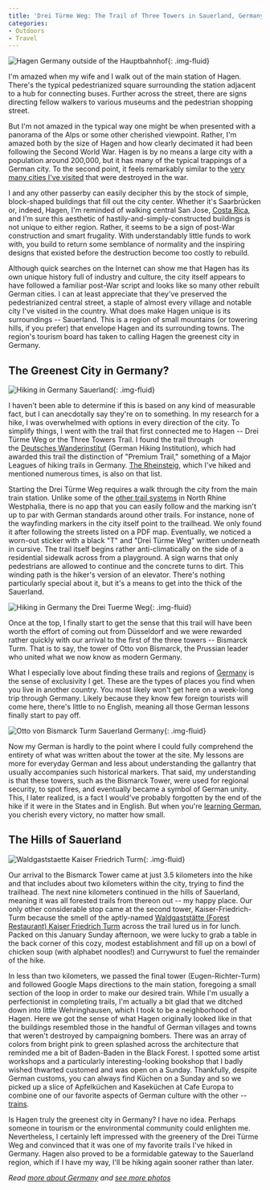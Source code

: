 ```yaml
---
title: 'Drei Türme Weg: The Trail of Three Towers in Sauerland, Germany'
categories:
- Outdoors
- Travel
---
```


![Hagen Germany outside of the Hauptbahnhof](https://withoutapath.com/wp-content/uploads/2018/01/Hagen-Germany-outside-of-the-Hauptbahnhof-1024x683.jpg){: .img-fluid}

I'm amazed when my wife and I walk out of the main station of Hagen. There's the typical pedestrianized square surrounding the station adjacent to a hub for connecting buses. Further across the street, there are signs directing fellow walkers to various museums and the pedestrian shopping street.

But I'm not amazed in the typical way one might be when presented with a panorama of the Alps or some other cherished viewpoint. Rather, I'm amazed both by the size of Hagen and how clearly decimated it had been following the Second World War. Hagen is by no means a large city with a population around 200,000, but it has many of the typical trappings of a German city. To the second point, it feels remarkably similar to the [very many cities I've visited](http://germany.travel/en/ms/the-germany-travel-show/the-germany-travel-show.html) that were destroyed in the war.

<!-- more -->

I and any other passerby can easily decipher this by the stock of simple, block-shaped buildings that fill out the city center. Whether it's Saarbrücken or, indeed, Hagen, I'm reminded of walking central San Jose, [Costa Rica](https://withoutapath.com/travel-guides/costa-rica/), and I'm sure this aesthetic of hastily-and-simply-constructed buildings is not unique to either region. Rather, it seems to be a sign of post-War construction and smart frugality. With understandably little funds to work with, you build to return some semblance of normality and the inspiring designs that existed before the destruction become too costly to rebuild.

Although quick searches on the Internet can show me that Hagen has its own unique history full of industry and culture, the city itself appears to have followed a familiar post-War script and looks like so many other rebuilt German cities. I can at least appreciate that they've preserved the pedestrianized central street, a staple of almost every village and notable city I've visited in the country. What does make Hagen unique is its surroundings -- Sauerland. This is a region of small mountains (or towering hills, if you prefer) that envelope Hagen and its surrounding towns. The region's tourism board has taken to calling Hagen the greenest city in Germany.

## The Greenest City in Germany?

![Hiking in Germany Sauerland](https://withoutapath.com/wp-content/uploads/2018/01/Hiking-in-Germany-Sauerland-1024x683.jpg){: .img-fluid}

I haven't been able to determine if this is based on any kind of measurable fact, but I can anecdotally say they're on to something. In my research for a hike, I was overwhelmed with options in every direction of the city. To simplify things, I went with the trail that first connected me to Hagen -- Drei Türme Weg or the Three Towers Trail. I found the trail through the [Deutsches Wanderinstitut](http://www.wanderinstitut.de) (German Hiking Institution), which had awarded this trail the distinction of "Premium Trail," something of a Major Leagues of hiking trails in Germany. [The Rheinsteig](https://withoutapath.com/germany-rheinsteig-trail/), which I've hiked and mentioned numerous times, is also on that list.

Starting the Drei Türme Weg requires a walk through the city from the main train station. Unlike some of the [other trail systems](https://withoutapath.com/hiking-germany-neanderlandsteig/) in North Rhine Westphalia, there is no app that you can easily follow and the marking isn't up to par with German standards around other trails. For instance, none of the wayfinding markers in the city itself point to the trailhead. We only found it after following the streets listed on a PDF map. Eventually, we noticed a worn-out sticker with a black "T" and "Drei Türme Weg" written underneath in cursive. The trail itself begins rather anti-climatically on the side of a residential sidewalk across from a playground. A sign warns that only pedestrians are allowed to continue and the concrete turns to dirt. This winding path is the hiker's version of an elevator. There's nothing particularly special about it, but it's a means to get into the thick of the Sauerland.

![Hiking in Germany the Drei Tuerme Weg](https://withoutapath.com/wp-content/uploads/2018/01/Hiking-in-Germany-the-Drei-Tuerme-Weg-1024x683.jpg){: .img-fluid}

Once at the top, I finally start to get the sense that this trail will have been worth the effort of coming out from Düsseldorf and we were rewarded rather quickly with our arrival to the first of the three towers -- Bismarck Turm. That is to say, the tower of Otto von Bismarck, the Prussian leader who united what we now know as modern Germany.

What I especially love about finding these trails and regions of [Germany](https://withoutapath.com/travel-guides/germany/) is the sense of exclusivity I get. These are the types of places you find when you live in another country. You most likely won't get here on a week-long trip through Germany. Likely because they know few foreign tourists will come here, there's little to no English, meaning all those German lessons finally start to pay off.

![Otto von Bismarck Turm Sauerland Germany](https://withoutapath.com/wp-content/uploads/2018/01/Otto-von-Bismarck-Turm-Sauerland-Germany-1024x683.jpg){: .img-fluid}

Now my German is hardly to the point where I could fully comprehend the entirety of what was written about the tower at the site. My lessons are more for everyday German and less about understanding the gallantry that usually accompanies such historical markers. That said, my understanding is that these towers, such as the Bismarck Tower, were used for regional security, to spot fires, and eventually became a symbol of German unity. This, I later realized, is a fact I would've probably forgotten by the end of the hike if it were in the States and in English. But when you're [learning German](https://withoutapath.com/most-important-german-travel-phrases/), you cherish every victory, no matter how small.

## The Hills of Sauerland

![Waldgaststaette Kaiser Friedrich Turm](https://withoutapath.com/wp-content/uploads/2018/01/Waldgaststaette-Kaiser-Friedrich-Turm-1024x683.jpg){: .img-fluid}

Our arrival to the Bismarck Tower came at just 3.5 kilometers into the hike and that includes about two kilometers within the city, trying to find the trailhead. The next nine kilometers continued in the hills of Sauerland, meaning it was all forested trails from thereon out -- my happy place. Our only other considerable stop came at the second tower, Kaiser-Friedrich-Turm because the smell of the aptly-named [Waldgaststätte (Forest Restaurant) Kaiser Friedrich Turm](http://www.restaurant-kaiser-friedrich-turm.de/) across the trail lured us in for lunch. Packed on this January Sunday afternoon, we were lucky to grab a table in the back corner of this cozy, modest establishment and fill up on a bowl of chicken soup (with alphabet noodles!) and Currywurst to fuel the remainder of the hike.

In less than two kilometers, we passed the final tower (Eugen-Richter-Turm) and followed Google Maps directions to the main station, foregoing a small section of the loop in order to make our desired train. While I'm usually a perfectionist in completing trails, I'm actually a bit glad that we ditched down into little Wehringhausen, which I took to be a neighborhood of Hagen. Here we got the sense of what Hagen originally looked like in that the buildings resembled those in the handful of German villages and towns that weren't destroyed by campaigning bombers. There was an array of colors from bright pink to green splashed across the architecture that reminded me a bit of Baden-Baden in the Black Forest. I spotted some artist workshops and a particularly interesting-looking bookshop that I badly wished thwarted customed and was open on a Sunday. Thankfully, despite German customs, you can always find Küchen on a Sunday and so we picked up a slice of Apfelküchen and Kaseküchen at Cafe Europa to combine one of our favorite aspects of German culture with the other -- [trains](https://withoutapath.com/german-train/).

Is Hagen truly the greenest city in Germany? I have no idea. Perhaps someone in tourism or the environmental community could enlighten me. Nevertheless, I certainly left impressed with the greenery of the Drei Türme Weg and convinced that it was one of my favorite trails I've hiked in Germany. Hagen also proved to be a formidable gateway to the Sauerland region, which if I have my way, I'll be hiking again sooner rather than later.

_Read [more about Germany](https://withoutapath.com/category/travel/europe/) and [see more photos](https://www.flickr.com/photos/baurjoe/albums/72157678343269301)_
